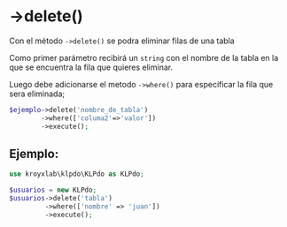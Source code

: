 # ->delete()
Con el método `->delete()` se podra eliminar filas de una tabla

Como primer parámetro recibirá un `string` con el nombre de la tabla en la que se encuentra la fila que quieres eliminar.

Luego debe adicionarse el metodo `->where()` para especificar la fila que sera eliminada;

```php
$ejemplo->delete('nombre_de_tabla')
        ->where(['columa2'=>'valor'])
        ->execute();
```

## Ejemplo:

```php
use kroyxlab\klpdo\KLPdo as KLPdo;

$usuarios = new KLPdo;
$usuarios->delete('tabla')
         ->where(['nombre' => 'juan'])
         ->execute();
```